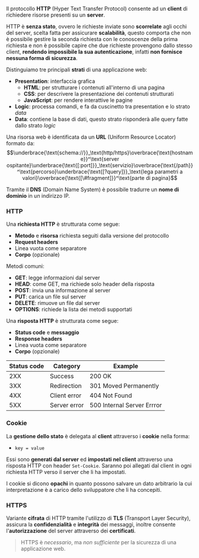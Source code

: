 Il protocollo **HTTP** (Hyper Text Transfer Protocol) consente ad un **client** di richiedere risorse presenti su un **server**.

HTTP è **senza stato**, ovvero le richieste inviate sono **scorrelate** agli occhi del server, scelta fatta per assicurare **scalabilità**, questo comporta che non è possibile gestire la seconda richiesta con le conoscenze della prima richiesta e non è possibile capire che due richieste provengono dallo stesso client, **rendendo impossibile la sua autenticazione**, infatti **non fornisce nessuna forma di sicurezza**.

Distinguiamo tre principali **strati** di una applicazione web:
- **Presentation**: interfaccia grafica
	- **HTML**: per strutturare i contenuti all'interno di una pagina
	- **CSS**: per descrivere la presentazione dei contenuti strutturati
	- **JavaScript**: per rendere interattive le pagine
- **Logic**: processa comandi, e fa da cuscinetto tra presentation e lo strato _data_
- **Data**: contiene la base di dati, questo strato risponderà alle query fatte dallo strato _logic_

Una risorsa web è identificata da un **URL** (Uniform Resource Locator) formato da:
$$\underbrace{\text{schema://}}_\text{http/https}\overbrace{\text{hostname}}^\text{server ospitante}\underbrace{\text{[:port]}}_\text{servizio}\overbrace{\text{/path}}^\text{percorso}\underbrace{\text{[?query]}}_\text{lega parametri a valori}\overbrace{\text{[\#fragment]}}^\text{parte di pagina}$$

Tramite il **DNS** (Domain Name System) è possibile tradurre un **nome di dominio** in un indirizzo IP.

### HTTP
Una **richiesta HTTP** è strutturata come segue:
- **Metodo** e **risorsa** richiesta seguiti dalla versione del protocollo
- **Request headers**
- Linea vuota come separatore
- **Corpo** (opzionale)

Metodi comuni:
- **GET**: legge informazioni dal server
- **HEAD**: come GET, ma richiede solo header della risposta
- **POST**: invia una informazione al server
- **PUT**: carica un file sul server
- **DELETE**: rimuove un file dal server
- **OPTIONS**: richiede la lista dei metodi supportati

Una **risposta HTTP** è strutturata come segue:
- **Status code** e **messaggio**
- **Response headers**
- Linea vuota come separatore
- **Corpo** (opzionale)


| **Status code** | **Category** | **Example**                |
| --------------- | ------------ | -------------------------- |
| 2XX             | Success      | 200 OK                     |
| 3XX             | Redirection  | 301 Moved Permanently      |
| 4XX             | Client error | 404 Not Found              |
| 5XX             | Server error | 500 Internal Server Errror |

### Cookie
La **gestione dello stato** è delegata al **client** attraverso i **cookie** nella forma:
- `key = value`

Essi sono **generati dal server** ed **impostati nel client** attraverso una risposta HTTP con header `Set-Cookie`.
Saranno poi allegati dal client in ogni richiesta HTTP verso il server che li ha impostati.

I cookie si dicono **opachi** in quanto possono salvare un dato arbitrario la cui interpretazione è a carico dello sviluppatore che li ha concepiti.

### HTTPS
Variante **cifrata** di HTTP tramite l'utilizzo di **TLS** (Transport Layer Security), assicura la **confidenzialità** e **integrità** dei messaggi, inoltre consente l'**autorizzazione** del server attraverso dei **certificati**.
>HTTPS è _necessario_, ma _non sufficiente_ per la sicurezza di una applicazione web.

